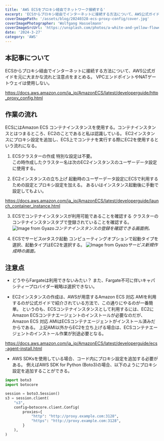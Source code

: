 ```yaml
---
title: 'AWS ECSをプロキシ経由でネットワーク接続する'
excerpt: 'ECSからプロキシ経由でインターネットに接続する方法について、AWS公式ガイドを元に大まかな流れと注意点をまとめる。'
coverImagePath: '/assets/blog/20240328-ecs-proxy-config/cover.jpg'
coverImagePhotographer: 'Wolfgang Hasselmann'
coverImageSrcUrl: 'https://unsplash.com/photos/a-white-and-yellow-flower-in-a-pond-of-water-lilies-C_p73VZemp0'
date: '2024-3-27'
category: 'AWS'
---
```


## 本記事について

ECSからプロキシ経由でインターネットに接続する方法について、AWS公式ガイドを元に大まかな流れと注意点をまとめる。
VPCエンドポイントやNATゲートウェイは使用しない。

https://docs.aws.amazon.com/ja_jp/AmazonECS/latest/developerguide/http_proxy_config.html

## 作業の流れ

ECSにはAmazon ECS コンテナインスタンスを使用する。コンテナインスタンスとはつまるところ、EC2のことであると私は認識している。
EC2インスタンスにプロキシ設定を追加し、ECS上でコンテナを実行する際にEC2を使用するという流れになる。

1. ECSクラスターの作成
   特別な設定は不要。  
   この時作成したクラスター名は次のEC2インスタンスのユーザーデータ設定に使用する。

2. EC2インスタンスの立ち上げ
   起動時のユーザーデータ設定にECSで利用するための設定とプロキシ設定を加える。
   あるいはインスタンス起動後に手動で設定してもよい。

https://docs.aws.amazon.com/ja_jp/AmazonECS/latest/developerguide/launch_container_instance.html

3. ECSでコンテナインスタンスが利用可能であることを確認する
   クラスターのコンテナインスタンスタブで登録されていることを確認する。
   ![Image from Gyazo](https://i.gyazo.com/91a086358f06036ae269ceee5201b27e.png)_コンテナインスタンスの登録を確認できる画面例。_

4. ECSでサービスorタスク起動
   コンピューティングオプションで起動タイプを選択、起動タイプはEC2を選択する。
   ![Image from Gyazo](https://i.gyazo.com/ef433ca637aa90e3cc0e826e2d2f03cd.png)_サービス新規作成時の画面。_

## 注意点

- どうやらFargateは利用できないみたい？
  また、Fargate不可に伴いキャパシティープロバイダー戦略は選択できない。

- EC2インスタンスの作成は、AWSが用意するAmazon ECS 対応 AMIを利用するのが公式ガイドで紹介されている方法で、この通りにやるのが一番簡単。
  というのも、ECSコンテナインスタンスとして利用するには、EC2にAmazon ECSコンテナエージェントのインストールが必要なのだが、Amazon ECS 対応 AMIはECSコンテナエージェントがインストール済みだからである。
  上記AMI以外からEC2を立ち上げる場合は、ECSコンテナエージェントのインストール作業が別途必要となる。

https://docs.aws.amazon.com/ja_jp/AmazonECS/latest/developerguide/ecs-agent-install.html

- AWS SDKsを使用している場合、コード内にプロキシ設定を追加する必要がある。
  例えばAWS SDK for Python (Boto3)の場合、以下のようにプロキシ設定を追加することができる。

```python
import boto3
import botocore

session = boto3.Session()
s3 = session.client(
    "s3",
    config=botocore.client.Config(
        proxies={
            "http": "http://proxy.example.com:3128",
            "https": "http://proxy.example.com:3128",
        }
    ),
)
```
